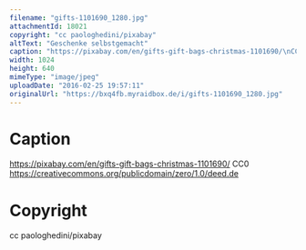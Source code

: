 ```yaml
---
filename: "gifts-1101690_1280.jpg"
attachmentId: 18021
copyright: "cc paologhedini/pixabay"
altText: "Geschenke selbstgemacht"
caption: "https://pixabay.com/en/gifts-gift-bags-christmas-1101690/\nCC0\nhttps://creativecommons.org/publicdomain/zero/1.0/deed.de"
width: 1024
height: 640
mimeType: "image/jpeg"
uploadDate: "2016-02-25 19:57:11"
originalUrl: "https://bxq4fb.myraidbox.de/i/gifts-1101690_1280.jpg"
---
```


# Caption

https://pixabay.com/en/gifts-gift-bags-christmas-1101690/
CC0
https://creativecommons.org/publicdomain/zero/1.0/deed.de

# Copyright

cc paologhedini/pixabay
